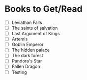 # Books to Get/Read

- [ ] Leviathan Falls
- [ ] The saints of salvation
- [ ] Last Argument of Kings
- [ ] Artemis
- [ ] Goblin Emperor
- [ ] The hidden palace
- [ ] The dark forest
- [ ] Pandora's Star
- [ ] Fallen Dragon
- [ ] Testing